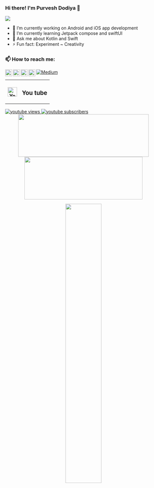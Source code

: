 ### Hi there! I'm Purvesh Dodiya 👋

![](https://komarev.com/ghpvc/?username=Purvesh-Dodiya&color=blue&style=flat)

- 🔭 I’m currently working on Android and iOS app development
- 🌱 I’m currently learning Jetpack compose and swiftUI
- 💬 Ask me about Kotlin and Swift
- ⚡ Fun fact: Experiment ~ Creativity

### 📫 How to reach me:

<a href="https://github.com/purvesh-d">
  <img align="left" alt="Purvesh Dodiya | Github" width="22px" src="https://raw.githubusercontent.com/peterthehan/peterthehan/master/assets/github.svg" />
</a>
<a href="https://twitter.com/Purvesh__Dodiya">
  <img align="left" alt="Purvesh Dodiya | Twitter" width="22px" src="https://raw.githubusercontent.com/peterthehan/peterthehan/master/assets/twitter.svg" />
</a>
<a href="https://www.linkedin.com/in/purveshdodiya">
  <img align="left" alt="Purvesh Dodiya" width="22px" src="https://raw.githubusercontent.com/peterthehan/peterthehan/master/assets/linkedin.svg" />
</a>
<a href="https://stackoverflow.com/users/15556864/purvesh-dodiya">
  <img align="left" alt="Purvesh Dodiya's StackOverflow" width="22px" src="https://upload.wikimedia.org/wikipedia/commons/e/ef/Stack_Overflow_icon.svg" />
</a>

<p><a href="https://purvesh-dodiya.medium.com" target="_blank"><img alt="Medium" src="https://img.shields.io/badge/medium-%2312100E.svg?&style=for-the-badge&logo=medium&logoColor=white" /></a>
</p>

<table >
    <tr>
  <th><img src="https://edent.github.io/SuperTinyIcons/images/svg/youtube.svg" width="30" title="YouTube" /></th>
<th ><h3> You tube </h3></th>
    </tr>
</table>
<a href="https://www.youtube.com/channel/UC5l0vGph53QqGX5PgG1yong">
 <img alt="youtube views" src="https://github-readme-youtube-stats.herokuapp.com/views/index.php?id=UC5l0vGph53QqGX5PgG1yong&key=AIzaSyBoMZ5UvdsPx9A7jfKyopsq0T_VLF0jjnU&label=Views&label=View+Count&style=for-the-badge&color=blue&labelColor=0b689d"/>
</a>

<a href="https://www.youtube.com/channel/UC5l0vGph53QqGX5PgG1yong">
 <img alt="youtube subscribers" src="https://github-readme-youtube-stats.herokuapp.com/subscribers/index.php?id=UC5l0vGph53QqGX5PgG1yong&key=AIzaSyBoMZ5UvdsPx9A7jfKyopsq0T_VLF0jjnU&label=Subscribers&style=for-the-badge&color=red&labelColor=ce4630"/>
</a>

<div>
 <div align="center"">
<img height="137px" width="420px" src="https://github-readme-stats.vercel.app/api?username=Purvesh-Dodiya&hide_title=true&hide_border=true&show_icons=true&include_all_commits=true&count_private=true&line_height=21&text_color=000&icon_color=000&bg_color=0,ea6161,ffc64d,fffc4d,52fa5a&theme=graywhite" />
<img height="137px" width="380px" src="https://github-readme-stats.vercel.app/api/top-langs/?username=Purvesh-Dodiya&hide=html&hide_title=true&hide_border=true&layout=compact&langs_count=6&exclude_repo=comp426,Redventures-Movie-Quotes&text_color=000&icon_color=fff&bg_color=0,52fa5a,4dfcff,c64dff&theme=graywhite" />
</div>
<p align="center">
  <a href="https://github.com/Purvesh-Dodiya"><span>
    <img width="48%" src="https://github-readme-streak-stats.herokuapp.com/?user=Purvesh-Dodiya&theme=radical" />
    </span></a>
</p>
</div>
